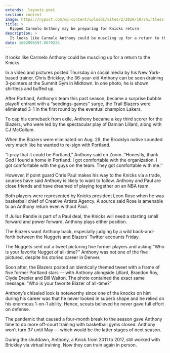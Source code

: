 ```yaml
--- 
extends: _layouts.post 
section: content 
image: https://nypost.com/wp-content/uploads/sites/2/2020/10/shirtless-carmelo-anthony-blazers-nba.jpg?quality=90&strip=all&w=1200 
title: > 
  Ripped Carmelo Anthony may be preparing for Knicks return 
description: > 
  It looks like Carmelo Anthony could be muscling up for a return to the Knicks.“I pray that it could be Portland,” Anthony said on Zoom.A source said Rose is amenable to an Anthony return even without Paul.If Julius Randle is part of a Paul deal, the Knicks will need a starting small forward and power forward.The Blazers want Anthony back, especially judging by a wild back-and-forth between the Nuggets and Blazers’ Twitter accounts Friday. 
date: 1602896597.0679224 
--- 
```

It looks like Carmelo Anthony could be muscling up for a return to the Knicks.

In a video and pictures posted Thursday on social media by his New York-based trainer, Chris Brickley, the 36-year-old Anthony can be seen draining 3-pointers at the Summit Gym in Midtown. In one photo, he is shown shirtless and buffed up.

After Portland, Anthony’s team this past season, became a surprise bubble playoff entrant with a “seedings-games’’ surge, the Trail Blazers were eliminated 3-1 in the first round by the eventual champion Lakers.

To cap his comeback from exile, Anthony became a key third scorer for the Blazers, who were led by the spectacular play of Damian Lillard, along with CJ McCollum.

When the Blazers were eliminated on Aug. 29, the Brooklyn native sounded very much like he wanted to re-sign with Portland.

“I pray that it could be Portland,” Anthony said on Zoom. “Honestly, thank God I found a home in Portland. I got comfortable with the organization. I got comfortable with the guys on the team. They got comfortable with me.’’

However, if point guard Chris Paul makes his way to the Knicks via a trade, sources have said Anthony is likely to want to follow. Anthony and Paul are close friends and have dreamed of playing together on an NBA team.

Both players were represented by Knicks president Leon Rose when he was basketball chief of Creative Artists Agency. A source said Rose is amenable to an Anthony return even without Paul.

If Julius Randle is part of a Paul deal, the Knicks will need a starting small forward and power forward. Anthony plays either position.

The Blazers want Anthony back, especially judging by a wild back-and-forth between the Nuggets and Blazers’ Twitter accounts Friday.

The Nuggets sent out a tweet picturing five former players and asking “Who is your favorite Nugget of all-time?’’ Anthony was not one of the five pictured, despite his storied career in Denver.

Soon after, the Blazers posted an identically themed tweet with a frame of five former Portland stars — with Anthony alongside Lillard, Brandon Roy, Clyde Drexler and Bill Walton. The photo contained the exact same message: “Who is your favorite Blazer of all-time?”

Anthony’s chiseled look is noteworthy since one of the knocks on him during his career was that he never looked in superb shape and he relied on his enormous 1-on-1 ability. Hence, scouts believed he never gave full effort on defense.

The pandemic that caused a four-month break to the season gave Anthony time to do more off-court training with basketball gyms closed. Anthony won’t turn 37 until May — which would be the latter stages of next season.

During the shutdown, Anthony, a Knick from 2011 to 2017, still worked with Brickley via virtual training. Now they can train again in person.